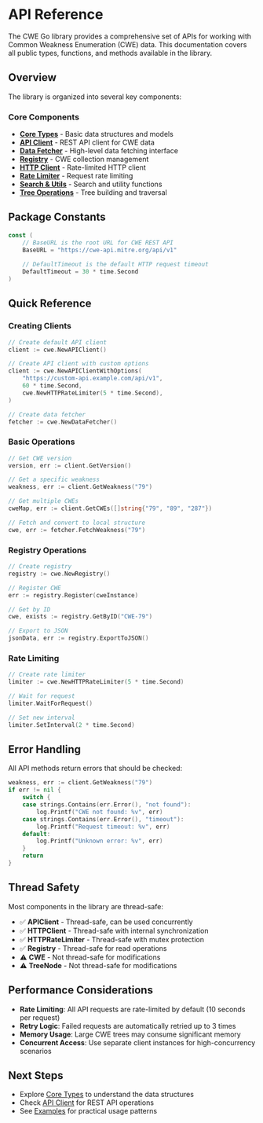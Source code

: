 # API Reference

The CWE Go library provides a comprehensive set of APIs for working with Common Weakness Enumeration (CWE) data. This documentation covers all public types, functions, and methods available in the library.

## Overview

The library is organized into several key components:

### Core Components

- **[Core Types](./core-types)** - Basic data structures and models
- **[API Client](./api-client)** - REST API client for CWE data
- **[Data Fetcher](./data-fetcher)** - High-level data fetching interface
- **[Registry](./registry)** - CWE collection management
- **[HTTP Client](./http-client)** - Rate-limited HTTP client
- **[Rate Limiter](./rate-limiter)** - Request rate limiting
- **[Search & Utils](./search-utils)** - Search and utility functions
- **[Tree Operations](./tree)** - Tree building and traversal

## Package Constants

```go
const (
    // BaseURL is the root URL for CWE REST API
    BaseURL = "https://cwe-api.mitre.org/api/v1"
    
    // DefaultTimeout is the default HTTP request timeout
    DefaultTimeout = 30 * time.Second
)
```

## Quick Reference

### Creating Clients

```go
// Create default API client
client := cwe.NewAPIClient()

// Create API client with custom options
client := cwe.NewAPIClientWithOptions(
    "https://custom-api.example.com/api/v1",
    60 * time.Second,
    cwe.NewHTTPRateLimiter(5 * time.Second),
)

// Create data fetcher
fetcher := cwe.NewDataFetcher()
```

### Basic Operations

```go
// Get CWE version
version, err := client.GetVersion()

// Get a specific weakness
weakness, err := client.GetWeakness("79")

// Get multiple CWEs
cweMap, err := client.GetCWEs([]string{"79", "89", "287"})

// Fetch and convert to local structure
cwe, err := fetcher.FetchWeakness("79")
```

### Registry Operations

```go
// Create registry
registry := cwe.NewRegistry()

// Register CWE
err := registry.Register(cweInstance)

// Get by ID
cwe, exists := registry.GetByID("CWE-79")

// Export to JSON
jsonData, err := registry.ExportToJSON()
```

### Rate Limiting

```go
// Create rate limiter
limiter := cwe.NewHTTPRateLimiter(5 * time.Second)

// Wait for request
limiter.WaitForRequest()

// Set new interval
limiter.SetInterval(2 * time.Second)
```

## Error Handling

All API methods return errors that should be checked:

```go
weakness, err := client.GetWeakness("79")
if err != nil {
    switch {
    case strings.Contains(err.Error(), "not found"):
        log.Printf("CWE not found: %v", err)
    case strings.Contains(err.Error(), "timeout"):
        log.Printf("Request timeout: %v", err)
    default:
        log.Printf("Unknown error: %v", err)
    }
    return
}
```

## Thread Safety

Most components in the library are thread-safe:

- ✅ **APIClient** - Thread-safe, can be used concurrently
- ✅ **HTTPClient** - Thread-safe with internal synchronization
- ✅ **HTTPRateLimiter** - Thread-safe with mutex protection
- ✅ **Registry** - Thread-safe for read operations
- ⚠️ **CWE** - Not thread-safe for modifications
- ⚠️ **TreeNode** - Not thread-safe for modifications

## Performance Considerations

- **Rate Limiting**: All API requests are rate-limited by default (10 seconds per request)
- **Retry Logic**: Failed requests are automatically retried up to 3 times
- **Memory Usage**: Large CWE trees may consume significant memory
- **Concurrent Access**: Use separate client instances for high-concurrency scenarios

## Next Steps

- Explore [Core Types](./core-types) to understand the data structures
- Check [API Client](./api-client) for REST API operations
- See [Examples](/examples/) for practical usage patterns
